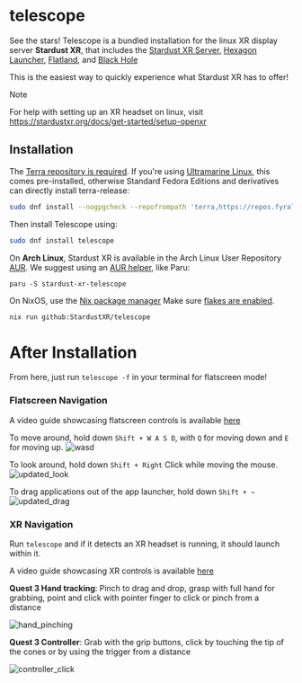 # telescope
See the stars! Telescope is a bundled installation for the linux XR display server **Stardust XR**, that includes the [Stardust XR Server](https://github.com/StardustXR/server), [Hexagon Launcher](https://github.com/StardustXR/protostar), [Flatland](https://github.com/StardustXR/flatland), and [Black Hole](https://github.com/StardustXR/black-hole)

This is the easiest way to quickly experience what Stardust XR has to offer!

> [!NOTE]
> For help with setting up an XR headset on linux, visit https://stardustxr.org/docs/get-started/setup-openxr

## Installation
The [Terra repository is required](https://terra.fyralabs.com/). If you're using [Ultramarine Linux](https://ultramarine-linux.org), this comes pre-installed, otherwise Standard Fedora Editions and derivatives can directly install terra-release:
```bash
sudo dnf install --nogpgcheck --repofrompath 'terra,https://repos.fyralabs.com/terra$releasever' terra-release
```
Then install Telescope using:
```bash
sudo dnf install telescope
```

On **Arch Linux**, Stardust XR is available in the Arch Linux User Repository [AUR](https://aur.archlinux.org/packages/stardust-xr-telescope). We suggest using an [AUR helper](https://wiki.archlinux.org/title/AUR_helpers), like Paru:
```
paru -S stardust-xr-telescope
```
On NixOS, use the [Nix package manager](https://nixos.org/download/#nix-install-linux) Make sure [flakes are enabled](https://nixos.wiki/wiki/flakes).

```
nix run github:StardustXR/telescope
```
# After Installation
From here, just run `telescope -f` in your terminal for flatscreen mode!  

### Flatscreen Navigation
A video guide showcasing flatscreen controls is available [here](https://www.youtube.com/watch?v=JCYecSlKlDI)  

To move around, hold down `Shift + W A S D`, with `Q` for moving down and `E` for moving up.
![wasd](https://github.com/StardustXR/website/blob/main/static/img/updated_flat_wasd.GIF)

To look around, hold down `Shift + Right` Click while moving the mouse. 
![updated_look](https://github.com/StardustXR/website/blob/main/static/img/updated_flat_look.GIF)

To drag applications out of the app launcher, hold down `Shift + ~`
![updated_drag](https://github.com/StardustXR/website/blob/main/static/img/updated_flat_drag.GIF)

### XR Navigation
Run `telescope` and if it detects an XR headset is running, it should launch within it.

A video guide showcasing XR controls is available [here](https://www.youtube.com/watch?v=RbxFq6JjliA)  

**Quest 3 Hand tracking**:
Pinch to drag and drop, grasp with full hand for grabbing, point and click with pointer finger to click or pinch from a distance  

![hand_pinching](https://github.com/StardustXR/website/blob/main/static/img/hand_pinching.GIF)

**Quest 3 Controller**:
Grab with the grip buttons, click by touching the tip of the cones or by using the trigger from a distance  

![controller_click](https://github.com/StardustXR/website/blob/main/static/img/controller_click.GIF)
